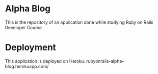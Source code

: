 # Alpha Blog
This is the repository of an application done while studying Ruby on Rails Developer Course

# Deployment
This application is deployed on Heroku: rubyonrails-alpha-blog.herokuapp.com/
